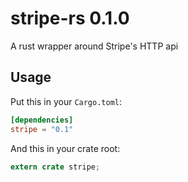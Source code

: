 stripe-rs 0.1.0
===============

A rust wrapper around Stripe's  HTTP api

## Usage
Put this in your `Cargo.toml`:

```toml
[dependencies]
stripe = "0.1"
```

And this in your crate root:

```rust
extern crate stripe;
```

